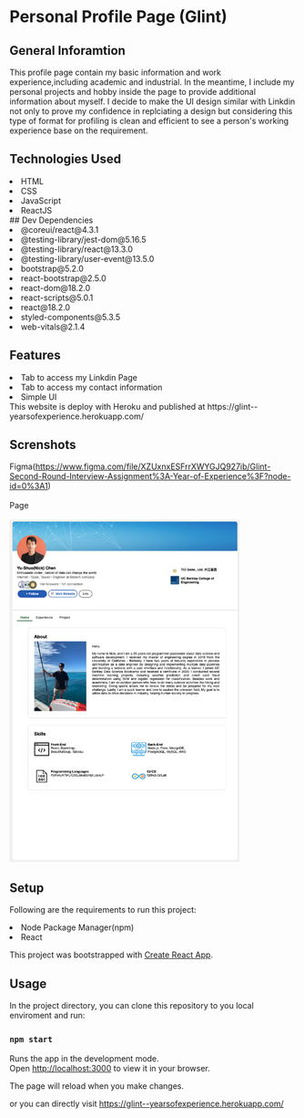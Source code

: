 # Personal Profile Page (Glint)
## General Inforamtion
This profile page contain my basic information and work experience,including academic and industrial. In the meantime, I include my personal projects and hobby inside the page to provide additional information about myself. I decide to make the UI design similar with Linkdin not only to prove my confidence in replciating a design but considering this type of format for profiling is clean and efficient to see a person's working experience base on the requirement. 

## Technologies Used
<li>HTML</li>
<li>CSS</li>
<li>JavaScript</li>
<li>ReactJS</li>
## Dev Dependencies

<li>@coreui/react@4.3.1</li>
<li>@testing-library/jest-dom@5.16.5</li>
<li>@testing-library/react@13.3.0</li>
<li>@testing-library/user-event@13.5.0</li>
<li>bootstrap@5.2.0</li>
<li>react-bootstrap@2.5.0</li>
<li>react-dom@18.2.0</li>
<li>react-scripts@5.0.1</li>
<li>react@18.2.0</li>
<li>styled-components@5.3.5</li>
<li>web-vitals@2.1.4</li>


## Features
<li>Tab to access my Linkdin Page</li>
<li>Tab to access my contact information</li>
<li>Simple UI</li>
This website is deploy with Heroku and published at https://glint--yearsofexperience.herokuapp.com/

## Screnshots

Figma(https://www.figma.com/file/XZUxnxESFrrXWYGJQ927ib/Glint-Second-Round-Interview-Assignment%3A-Year-of-Experience%3F?node-id=0%3A1)
<br></br>
Page
<br></br>
<img src="https://github.com/cys9689/Personal-Profile/blob/main/page_crop.png" height="600">
## Setup
Following are the requirements to run this project:
<li>Node Package Manager(npm)</li>
<li>React</li>

This project was bootstrapped with [Create React App](https://github.com/facebook/create-react-app).

## Usage

In the project directory, you can clone this repository to you local enviroment and run:

### `npm start`

Runs the app in the development mode.\
Open [http://localhost:3000](http://localhost:3000) to view it in your browser.

The page will reload when you make changes.

or you can directly visit https://glint--yearsofexperience.herokuapp.com/



